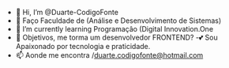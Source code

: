 - 👋 Hi, I’m @Duarte-CodigoFonte
- 👀 Faço Faculdade de (Análise e Desenvolvimento de Sistemas)
- 🌱 I’m currently learning Programaçâo (Digital Innovation.One
- 💞️ Objetivos, me torma um desenvolvedor  FRONTEND?
-💕  Sou Apaixonado por tecnologia e praticidade.
- 📫 Aonde me encontra /duarte.codigofonte@hotmail.com

<!---
Duarte-CodigoFonte/Duarte-CodigoFonte is a ✨ special ✨ repository because its `README.md` (this file) appears on your GitHub profile.
You can click the Preview link to take a look at your changes.
--->
